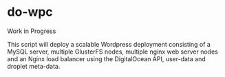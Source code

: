 # do-wpc

Work in Progress

This script will deploy a scalable Wordpress deployment consisting of a MySQL server, multiple GlusterFS nodes, multiple nginx web server nodes and an Nginx load balancer using the DigitalOcean API, user-data and droplet meta-data.
